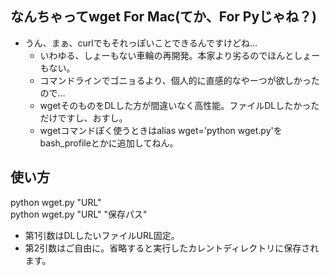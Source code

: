 ## なんちゃってwget For Mac(てか、For Pyじゃね？)
* うん、まぁ、curlでもそれっぽいことできるんですけどね…
  + いわゆる、しょーもない車輪の再開発。本家より劣るのでほんとしょーもない。
  + コマンドラインでゴニョるより、個人的に直感的なやーつが欲しかったので…
  + wgetそのものをDLした方が間違いなく高性能。ファイルDLしたかっただけですし、おすし。
  + wgetコマンドぽく使うときはalias wget='python wget.py'をbash_profileとかに追加してねん。

## 使い方
python wget.py "URL"  
python wget.py "URL" "保存パス"
* 第1引数はDLしたいファイルURL固定。
* 第2引数はご自由に。省略すると実行したカレントディレクトリに保存されます。
